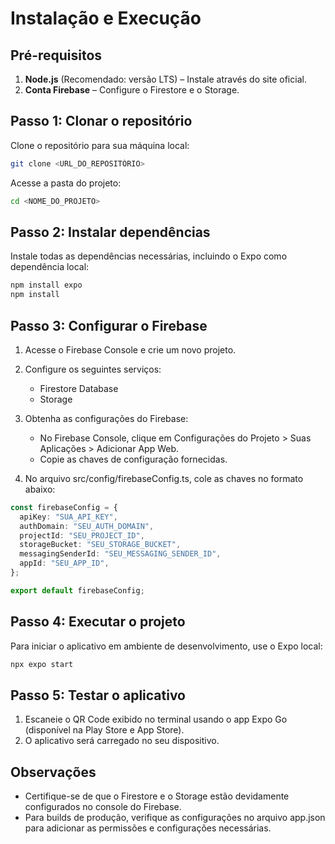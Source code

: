 # Instalação e Execução

## Pré-requisitos

1.  **Node.js** (Recomendado: versão LTS) – Instale através do site oficial.
2.  **Conta Firebase** – Configure o Firestore e o Storage.

## Passo 1: Clonar o repositório

Clone o repositório para sua máquina local:

```bash
git clone <URL_DO_REPOSITÓRIO>
```

Acesse a pasta do projeto:

```bash
cd <NOME_DO_PROJETO>
```

## Passo 2: Instalar dependências

Instale todas as dependências necessárias, incluindo o Expo como dependência local:

```bash
npm install expo
npm install
```

## Passo 3: Configurar o Firebase

1. Acesse o Firebase Console e crie um novo projeto.
2. Configure os seguintes serviços:


    - Firestore Database
    - Storage

3. Obtenha as configurações do Firebase:


    - No Firebase Console, clique em Configurações do Projeto > Suas Aplicações > Adicionar App Web.
    - Copie as chaves de configuração fornecidas.

4. No arquivo src/config/firebaseConfig.ts, cole as chaves no formato abaixo:

```ts
const firebaseConfig = {
  apiKey: "SUA_API_KEY",
  authDomain: "SEU_AUTH_DOMAIN",
  projectId: "SEU_PROJECT_ID",
  storageBucket: "SEU_STORAGE_BUCKET",
  messagingSenderId: "SEU_MESSAGING_SENDER_ID",
  appId: "SEU_APP_ID",
};

export default firebaseConfig;
```

## Passo 4: Executar o projeto

Para iniciar o aplicativo em ambiente de desenvolvimento, use o Expo local:

```bash
npx expo start
```

## Passo 5: Testar o aplicativo

1. Escaneie o QR Code exibido no terminal usando o app Expo Go (disponível na Play Store e App Store).
2. O aplicativo será carregado no seu dispositivo.

## Observações

- Certifique-se de que o Firestore e o Storage estão devidamente configurados no console do Firebase.
- Para builds de produção, verifique as configurações no arquivo app.json para adicionar as permissões e configurações necessárias.
